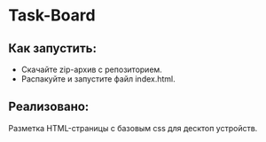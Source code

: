 # Task-Board
## Как запустить:
   - Скачайте zip-архив c репозиторием.
   - Распакуйте и запустите файл index.html.
## Реализовано:
   Разметка HTML-страницы с базовым css для десктоп устройств.

